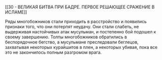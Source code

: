 [[30 - ВЕЛИКАЯ БИТВА ПРИ БАДРЕ. ПЕРВОЕ РЕШАЮЩЕЕ СРАЖЕНИЕ В ИСЛАМЕ]]

Ряды многобожников стали приходить в расстройство и появились признаки того, что они потерпят неудачу. Они стали слабеть, не выдерживая настойчивых атак мусульман, и постепенно бой подошел к своему завершению. Толпы многобожников обратились в беспорядочное бегство, а мусульмане преследовали беглецов, захватывая некоторых курайшитов в плен, а некоторых убивая, пока все это не закончилось полным разгромом врага.

